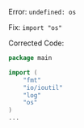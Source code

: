 Error: `undefined: os`

Fix: `import "os"`

Corrected Code:
```go
package main

import (
	"fmt"
	"io/ioutil"
	"log"
	"os"
)
...
```
